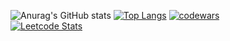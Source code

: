 ![Anurag's GitHub stats](https://github-readme-stats.vercel.app/api?username=natakers&hide_rank=true&count_private=true&show_icons=true&theme=vue)
[![Top Langs](https://github-readme-stats.vercel.app/api/top-langs/?username=natakers&layout=compact)](https://github.com/anuraghazra/github-readme-stats)
[![codewars](https://www.codewars.com/users/natakers/badges/large)](https://www.codewars.com/users/natakers)   
[![Leetcode Stats](https://leetcard.jacoblin.cool/NataliaKers)](https://leetcode.com/NataliaKers)
